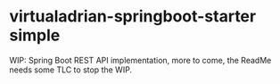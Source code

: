 # virtualadrian-springboot-starter simple

WIP: Spring Boot REST API implementation, more to come, the ReadMe needs some TLC to stop the WIP.


